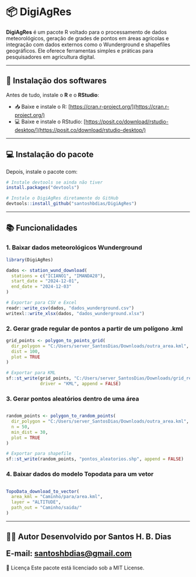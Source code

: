 # 📦 DigiAgRes

**DigiAgRes** é um pacote R voltado para o processamento de dados meteorológicos, geração de grades de pontos em áreas agrícolas e integração com dados externos como o Wunderground e shapefiles geográficos. Ele oferece ferramentas simples e práticas para pesquisadores em agricultura digital.

----

## 🚀 Instalação dos softwares
Antes de tudo, instale o **R** e o **RStudio**:
- 📥 Baixe e instale o R: [https://cran.r-project.org/](https://cran.r-project.org/)
- 💻 Baixe e instale o RStudio: [https://posit.co/download/rstudio-desktop/](https://posit.co/download/rstudio-desktop/)

----

## 💻 Instalação do pacote
Depois, instale o pacote com:
```r
# Instale devtools se ainda não tiver
install.packages("devtools")

# Instale o DigiAgRes diretamente do GitHub
devtools::install_github("santoshbdias/DigiAgRes")
```

---

## 📚 Funcionalidades
### 1. Baixar dados meteorológicos Wunderground
```r
library(DigiAgRes)

dados <- station_wund_download(
  stations = c("ICIANO1", "IMANDA28"),
  start_date = "2024-12-01",
  end_date = "2024-12-03"
)

# Exportar para CSV e Excel
readr::write_csv(dados, "dados_wunderground.csv")
writexl::write_xlsx(dados, "dados_wunderground.xlsx")
```
### 2. Gerar grade regular de pontos a partir de um polígono .kml
```r
grid_points <- polygon_to_points_grid(
  dir_polygon = "C:/Users/server_SantosDias/Downloads/outra_area.kml",
  dist = 100,
  plot = TRUE
)

# Exportar para KML
sf::st_write(grid_points, "C:/Users/server_SantosDias/Downloads/grid_regular_pontos.kml",
             driver = "KML", append = FALSE)
```
### 3. Gerar pontos aleatórios dentro de uma área
```r

random_points <- polygon_to_random_points(
  dir_polygon = "C:/Users/server_SantosDias/Downloads/outra_area.kml",
  n = 50,
  min_dist = 30,
  plot = TRUE
)

# Exportar para shapefile
sf::st_write(random_points, "pontos_aleatorios.shp", append = FALSE)
```
### 4. Baixar dados do modelo Topodata para um vetor
```r

TopoData_download_to_vector(
  area_kml = "Caminho/para/area.kml",
  layer = "ALTITUDE",
  path_out = "Caminho/saida/"
)
```
---

👨‍💻 Autor
Desenvolvido por Santos H. B. Dias</p>
E-mail: santoshbdias@gmail.com
---

📄 Licença
Este pacote está licenciado sob a MIT License.

